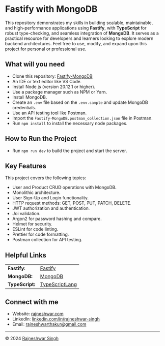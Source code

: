 # Fastify with MongoDB

This repository demonstrates my skills in building scalable, maintainable, and high-performance applications using **Fastify**, with **TypeScript** for robust type-checking, and seamless integration of **MongoDB**. It serves as a practical resource for developers and learners looking to explore modern backend architectures. Feel free to use, modify, and expand upon this project for personal or professional use.

## What will you need

- Clone this repository: <a target="_blank" href="https://github.com/rajneshwarsingh/Fastify-MongoDB">Fastify-MongoDB</a>
- An IDE or text editor like VS Code.
- Install Node.js (version 20.12.1 or higher).
- Use a package manager such as NPM or Yarn.
- Install MongoDB.
- Create an `.env` file based on the `.env.sample` and update MongoDB credentials.
- Use an API testing tool like Postman.
- Import the `Fastify-MongoDB.postman_collection.json` file in Postman.
- Run `npm install` to install the necessary node packages.

## How to Run the Project

- Run `npm run dev` to build the project and start the server.

## Key Features

This project covers the following topics:

- User and Product CRUD operations with MongoDB.
- Monolithic architecture.
- User Sign-Up and Login functionality.
- HTTP request methods: GET, POST, PUT, PATCH, DELETE.
- JWT authorization and authentication.
- Joi validation.
- Argon2 for password hashing and compare.
- Helmet for security.
- ESLint for code linting.
- Prettier for code formatting.
- Postman collection for API testing.

## Helpful Links

<table>
  <tr>
    <td><b>Fastify:</b></td>
    <td><a target="_blank" href="https://fastify.dev/">Fastify</a></td>
  </tr>
  <tr>
    <td><b>MongoDB:</b></td>
    <td><a target="_blank" href="https://www.mongodb.com/">MongoDB</a></td>
  </tr>
   <tr>
    <td><b>TypeScript:</b></td>
    <td><a target="_blank" href="https://www.typescriptlang.org/">TypeScriptLang</a></td>
  </tr>
</table>

## Connect with me

- Website: [rajneshwar.com](https://rajneshwar.com)
- LinkedIn: [linkedin.com/in/rajneshwar-singh](https://www.linkedin.com/in/rajneshwar-singh/)
- Email: [rajneshwarthakur@gmail.com](mailto:rajneshwarthakur@gmail.com)

---

© 2024 <a target="_blank" href="https://rajneshwar.com/">Rajneshwar Singh</a>
